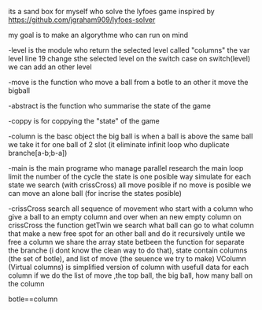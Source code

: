 its a sand box for myself who solve the lyfoes game inspired by https://github.com/jgraham909/lyfoes-solver

my goal is to make an algorythme who can run on mind 

-level is the module who return the selected level called "columns"
the var level line 19 change sthe selected level on the switch case
on switch(level) we can add an other level

-move is the function who move a ball from a botle to an other
it move the bigball

-abstract is the function who summarise the state of the game

-coppy is for coppying the "state" of the game

-column is the basc object
the big ball is when a ball is above the same ball we take it for one ball of 2 slot (it eliminate infinit loop who duplicate branche[a-b;b-a])

-main is the main programe who manage parallel research 
the main loop limit the number of the cycle
the state is one posible way simulate
for each state we search (with crissCross) all move posible
if no move is posible we can move an alone ball (for incrise the states posible)

-crissCross search all sequence of movement who start with a column who give a ball to an empty column and over when an new empty column
on crissCross the function getTwin we search what ball can go to what column that make a new free spot for an other ball and do it recursively untile we free a column
we share the array state betbeen the function for separate the branche (i dont know the clean way to do that), state contain columns (the set of botle), and list of move (the seuence we try to make)
VColumn (Virtual columns) is simplified version of column with usefull data for each column if we do the list of move ,the top ball, the big ball, how many ball on the column


botle==column
